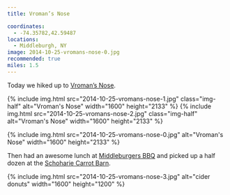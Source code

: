 ```yaml
---
title: Vroman’s Nose

coordinates:
  - -74.35782,42.59487
locations:
  - Middleburgh, NY
image: 2014-10-25-vromans-nose-0.jpg
recommended: true
miles: 1.5
---
```


Today we hiked up to [Vroman’s Nose](https://en.wikipedia.org/wiki/Vroman%27s_Nose).

<div class="photos">

{% include img.html src="2014-10-25-vromans-nose-1.jpg" class="img-half" alt="Vroman&#x27;s Nose" width="1600" height="2133" %}
{% include img.html src="2014-10-25-vromans-nose-2.jpg" class="img-half" alt="Vroman&#x27;s Nose" width="1600" height="2133" %}

{% include img.html src="2014-10-25-vromans-nose-0.jpg"  alt="Vroman&#x27;s Nose" width="1600" height="2133" %}

</div>

Then had an awesome lunch at [Middleburgers BBQ](https://www.facebook.com/pages/Middleburgers-BBQ/437450386276364) and picked up a half dozen at the [Schoharie Carrot Barn](http://www.schoharievalleyfarms.com/the-carrot-barn.php).

<div class="photos">

{% include img.html src="2014-10-25-vromans-nose-3.jpg"  alt="cider donuts" width="1600" height="1200" %}

</div>
